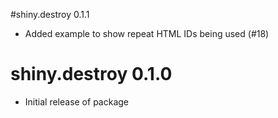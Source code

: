 #shiny.destroy 0.1.1

- Added example to show repeat HTML IDs being used (#18)

# shiny.destroy 0.1.0

- Initial release of package
